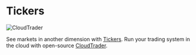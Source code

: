 # Tickers

![CloudTrader](https://www.cloudtrader.com/img/social/github/header.png)

See markets in another dimension with [Tickers](https://www.tickers.com). Run your trading system in the cloud with open-source [CloudTrader](https://github.com/cloudtrading/cloudtrader).
